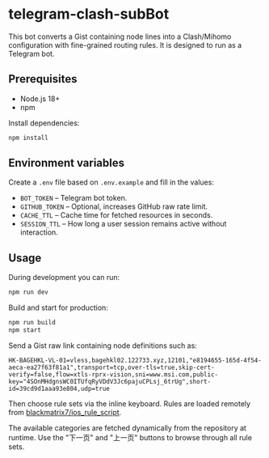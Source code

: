 # telegram-clash-subBot

This bot converts a Gist containing node lines into a Clash/Mihomo configuration with fine-grained routing rules. It is designed to run as a Telegram bot.

## Prerequisites

- Node.js 18+
- npm

Install dependencies:

```bash
npm install
```

## Environment variables

Create a `.env` file based on `.env.example` and fill in the values:

- `BOT_TOKEN` – Telegram bot token.
- `GITHUB_TOKEN` – Optional, increases GitHub raw rate limit.
- `CACHE_TTL` – Cache time for fetched resources in seconds.
- `SESSION_TTL` – How long a user session remains active without interaction.

## Usage

During development you can run:

```bash
npm run dev
```

Build and start for production:

```bash
npm run build
npm start
```

Send a Gist raw link containing node definitions such as:

```
HK-BAGEHKL-VL-01=vless,bagehkl02.122733.xyz,12101,"e8194655-165d-4f54-aeca-ea27f63f81a1",transport=tcp,over-tls=true,skip-cert-verify=false,flow=xtls-rprx-vision,sni=www.msi.com,public-key="4SOnMHdgnsWC0ITUfqRyVDdV3Jc6pajuCPLsj_6trUg",short-id=39cd9d1aaa93e804,udp=true
```

Then choose rule sets via the inline keyboard. Rules are loaded remotely from [blackmatrix7/ios_rule_script](https://github.com/blackmatrix7/ios_rule_script/tree/master/rule/Clash).

The available categories are fetched dynamically from the repository at runtime. Use the "下一页" and "上一页" buttons to browse through all rule sets.
